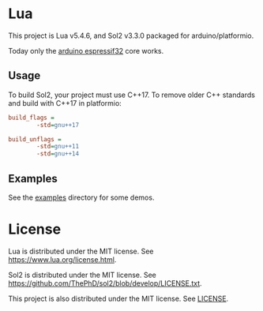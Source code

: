# Lua

This project is Lua v5.4.6, and Sol2 v3.3.0 packaged for arduino/platformio.

Today only the [arduino espressif32](https://github.com/espressif/arduino-esp32) core works.

## Usage

To build Sol2, your project must use C++17. To remove older C++ standards and build with C++17 in platformio:

```ini
build_flags =
        -std=gnu++17

build_unflags =
        -std=gnu++11
        -std=gnu++14
```

## Examples

See the [examples](examples) directory for some demos.

# License

Lua is distributed under the MIT license. See https://www.lua.org/license.html.

Sol2 is distributed under the MIT license. See https://github.com/ThePhD/sol2/blob/develop/LICENSE.txt.

This project is also distributed under the MIT license. See [LICENSE](LICENSE).

